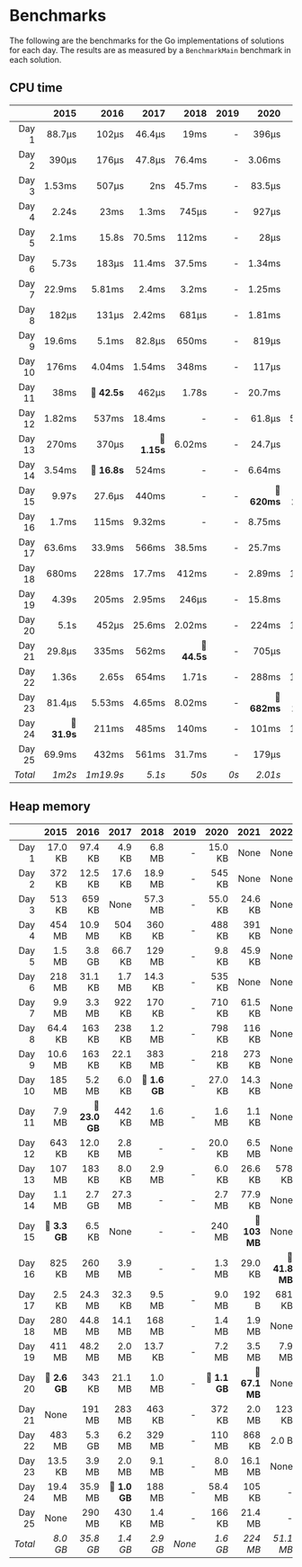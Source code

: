 # Benchmarks
The following are the benchmarks for the Go implementations of solutions for each day. The results are as measured by a `BenchmarkMain` benchmark in each solution.

## CPU time

 &nbsp;  | 2015 | 2016 | 2017 | 2018 | 2019 | 2020 | 2021 | 2022
 ---:  | ---:  | ---:  | ---:  | ---:  | ---:  | ---:  | ---:  | ---: 
Day 1 | 88.7µs | 102µs | 46.4µs | 19ms | - | 396µs | 14.4µs | 13.9µs
Day 2 | 390µs | 176µs | 47.8µs | 76.4ms | - | 3.06ms | 1.22µs | 4.18µs
Day 3 | 1.53ms | 507µs | 2ns | 45.7ms | - | 83.5µs | 48.2µs | 65.7µs
Day 4 | 2.24s | 23ms | 1.3ms | 745µs | - | 927µs | 692µs | 23.4µs
Day 5 | 2.1ms | 15.8s | 70.5ms | 112ms | - | 28µs | 704µs | 15.7µs
Day 6 | 5.73s | 183µs | 11.4ms | 37.5ms | - | 1.34ms | 656ns | 14.5µs
Day 7 | 22.9ms | 5.81ms | 2.4ms | 3.2ms | - | 1.25ms | 57.1µs | 13.2µs
Day 8 | 182µs | 131µs | 2.42ms | 681µs | - | 1.81ms | 535µs | 458µs
Day 9 | 19.6ms | 5.1ms | 82.8µs | 650ms | - | 819µs | 244µs | 446µs
Day 10 | 176ms | 4.04ms | 1.54ms | 348ms | - | 117µs | 74.4µs | 919ns
Day 11 | 38ms | **🔴 42.5s** | 462µs | 1.78s | - | 20.7ms | 360µs | 18.3ms
Day 12 | 1.82ms | 537ms | 18.4ms | - | - | 61.8µs | 5.09ms | 1.58ms
Day 13 | 270ms | 370µs | **🔴 1.15s** | 6.02ms | - | 24.7µs | 145µs | 2.59ms
Day 14 | 3.54ms | **🔴 16.8s** | 524ms | - | - | 6.64ms | 405µs | 8.12ms
Day 15 | 9.97s | 27.6µs | 440ms | - | - | **🔴 620ms** | **🔴 296ms** | 2.84µs
Day 16 | 1.7ms | 115ms | 9.32ms | - | - | 8.75ms | 45.2µs | **🔴 2.05s**
Day 17 | 63.6ms | 33.9ms | 566ms | 38.5ms | - | 25.7ms | 301µs | 1.8ms
Day 18 | 680ms | 228ms | 17.7ms | 412ms | - | 2.89ms | 18.1ms | 1.02ms
Day 19 | 4.39s | 205ms | 2.95ms | 246µs | - | 15.8ms | 59ms | **🔴 1.3s**
Day 20 | 5.1s | 452µs | 25.6ms | 2.02ms | - | 224ms | 18.9ms | 594ms
Day 21 | 29.8µs | 335ms | 562ms | **🔴 44.5s** | - | 705µs | 7.7ms | 569µs
Day 22 | 1.36s | 2.65s | 654ms | 1.71s | - | 288ms | 16.7ms | 172ms
Day 23 | 81.4µs | 5.53ms | 4.65ms | 8.02ms | - | **🔴 682ms** | **🔴 142ms** | 154ms
Day 24 | **🔴 31.9s** | 211ms | 485ms | 140ms | - | 101ms | 1.42ms | -
Day 25 | 69.9ms | 432ms | 561ms | 31.7ms | - | 179µs | 139ms | -
*Total* | *1m2s* | *1m19.9s* | *5.1s* | *50s* | *0s* | *2.01s* | *707ms* | *4.31s*

## Heap memory

 &nbsp;  | 2015 | 2016 | 2017 | 2018 | 2019 | 2020 | 2021 | 2022
 ---:  | ---:  | ---:  | ---:  | ---:  | ---:  | ---:  | ---:  | ---: 
Day 1 | 17.0 KB | 97.4 KB | 4.9 KB | 6.8 MB | - | 15.0 KB | None | None
Day 2 | 372 KB | 12.5 KB | 17.6 KB | 18.9 MB | - | 545 KB | None | None
Day 3 | 513 KB | 659 KB | None | 57.3 MB | - | 55.0 KB | 24.6 KB | None
Day 4 | 454 MB | 10.9 MB | 504 KB | 360 KB | - | 488 KB | 391 KB | None
Day 5 | 1.5 MB | 3.8 GB | 66.7 KB | 129 MB | - | 9.8 KB | 45.9 KB | None
Day 6 | 218 MB | 31.1 KB | 1.7 MB | 14.3 KB | - | 535 KB | None | None
Day 7 | 9.9 MB | 3.3 MB | 922 KB | 170 KB | - | 710 KB | 61.5 KB | None
Day 8 | 64.4 KB | 163 KB | 238 KB | 1.2 MB | - | 798 KB | 116 KB | None
Day 9 | 10.6 MB | 163 KB | 22.1 KB | 383 MB | - | 218 KB | 273 KB | None
Day 10 | 185 MB | 5.2 MB | 6.0 KB | **🔴 1.6 GB** | - | 27.0 KB | 14.3 KB | None
Day 11 | 7.9 MB | **🔴 23.0 GB** | 442 KB | 1.6 MB | - | 1.6 MB | 1.1 KB | None
Day 12 | 643 KB | 12.0 KB | 2.8 MB | - | - | 20.0 KB | 6.5 MB | None
Day 13 | 107 MB | 183 KB | 8.0 KB | 2.9 MB | - | 6.0 KB | 26.6 KB | 578 KB
Day 14 | 1.1 MB | 2.7 GB | 27.3 MB | - | - | 2.7 MB | 77.9 KB | None
Day 15 | **🔴 3.3 GB** | 6.5 KB | None | - | - | 240 MB | **🔴 103 MB** | None
Day 16 | 825 KB | 260 MB | 3.9 MB | - | - | 1.3 MB | 29.0 KB | **🔴 41.8 MB**
Day 17 | 2.5 KB | 24.3 MB | 32.3 KB | 9.5 MB | - | 9.0 MB | 192 B | 681 KB
Day 18 | 280 MB | 44.8 MB | 14.1 MB | 168 MB | - | 1.4 MB | 1.9 MB | None
Day 19 | 411 MB | 48.2 MB | 2.0 MB | 13.7 KB | - | 7.2 MB | 3.5 MB | 7.9 MB
Day 20 | **🔴 2.6 GB** | 343 KB | 21.1 MB | 1.0 MB | - | **🔴 1.1 GB** | **🔴 67.1 MB** | None
Day 21 | None | 191 MB | 283 MB | 463 KB | - | 372 KB | 2.0 MB | 123 KB
Day 22 | 483 MB | 5.3 GB | 6.2 MB | 329 MB | - | 110 MB | 868 KB | 2.0 B
Day 23 | 13.5 KB | 3.9 MB | 2.0 MB | 9.1 MB | - | 8.0 MB | 16.1 MB | None
Day 24 | 19.4 MB | 35.9 MB | **🔴 1.0 GB** | 188 MB | - | 58.4 MB | 105 KB | -
Day 25 | None | 290 MB | 430 KB | 1.4 MB | - | 166 KB | 21.4 MB | -
*Total* | *8.0 GB* | *35.8 GB* | *1.4 GB* | *2.9 GB* | *None* | *1.6 GB* | *224 MB* | *51.1 MB*